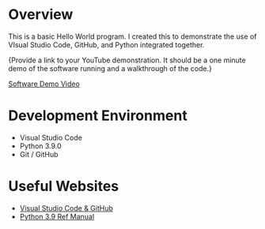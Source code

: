 # Overview

This is a basic Hello World program. I created this to demonstrate the use of VIsual Studio Code, GitHub, and Python integrated together.

{Provide a link to your YouTube demonstration.  It should be a one minute demo of the software running and a walkthrough of the code.}

[Software Demo Video](http://youtube.link.goes.here)

# Development Environment

* Visual Studio Code
* Python 3.9.0
* Git / GitHub

# Useful Websites

* [Visual Studio Code & GitHub ](https://code.visualstudio.com/docs/editor/versioncontrol)
* [Python 3.9 Ref Manual](https://docs.python.org/3.9/library/index.html)